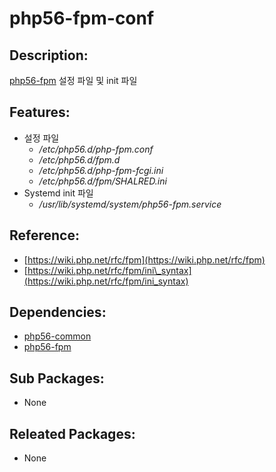# php56-fpm-conf

## Description:

[php56-fpm](../annyung3-addon-packages/pkg-addon-php56.md) 설정 파일 및 init 파일

## Features:

* 설정 파일
  * _/etc/php56.d/php-fpm.conf_
  * _/etc/php56.d/fpm.d_
  * _/etc/php56.d/php-fpm-fcgi.ini_
  * _/etc/php56.d/fpm/SHALRED.ini_
* Systemd init 파일
  * _/usr/lib/systemd/system/php56-fpm.service_

## Reference:

* [https://wiki.php.net/rfc/fpm](https://wiki.php.net/rfc/fpm)
* [https://wiki.php.net/rfc/fpm/ini\_syntax](https://wiki.php.net/rfc/fpm/ini_syntax)

## Dependencies:

* [php56-common](pkg-core-php56-common.md)
* [php56-fpm](../annyung3-addon-packages/pkg-addon-php56.md)

## Sub Packages:

* None

## Releated Packages:

* None

